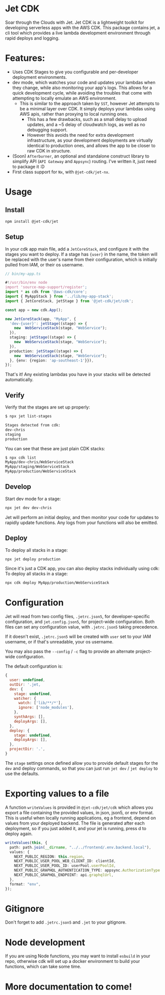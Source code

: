 # Jet CDK

Soar through the Clouds with Jet. Jet CDK is a lightweight toolkit for developing serverless apps with the AWS CDK. This package contains jet, a cli tool which provides a live lambda development environment through rapid deploys and logging.

# Features:
- Uses CDK Stages to give you configurable and per-developer deployment environments. 
- dev mode, which watches your code and updates your lambdas when they change, while also monitoring your app's logs. This allows for a quick development cycle, while avoiding the troubles that come with attempting to locally emulate an AWS environment. 
  - This is similar to the approach taken by `SST`, however Jet attempts to be a minimal layer over CDK. It simply deploys your lambdas using AWS apis, rather than proxying to local running ones. 
    - This has a few drawbacks, such as a small delay to upload updates, and a ~5 delay of cloudwatch logs, as well as no debugging support. 
    - However this avoids the need for extra development infrastructure, as your development deployments are virtually identical to production ones, and allows the app to be closer to raw CDK in structure.
- (Soon) `Afterburner`, an optional and standalone construct library to simplify API (`API Gateway` and `Appsync`) routing. I've written it, just need to package it :D
- First class support for `Nx`, with `@jet-cdk/jet-nx`.

# Usage

## Install
```sh
npm install @jet-cdk/jet
```
## Setup
In your cdk app main file, add a `JetCoreStack`, and configure it with the stages you want to deploy. If a stage has `{user}` in the name, the token will be replaced with the user's name from their configuration, which is initially pulled from IAM, or their os username.

```ts
// bin/my-app.ts

#!/usr/bin/env node
import 'source-map-support/register';
import * as cdk from '@aws-cdk/core';
import { MyAppStack } from '../lib/my-app-stack';
import { JetCoreStack, jetStage } from '@jet-cdk/jet/cdk';

const app = new cdk.App();

new JetCoreStack(app, "MyApp", {
  'dev-{user}': jetStage((stage) => {
    new  WebServiceStack(stage, "WebService");
  }),
  staging: jetStage((stage) => {
    new  WebServiceStack(stage, "WebService");
  }),
  production: jetStage((stage) => {
    new  WebServiceStack(stage, "WebService");
  }, {env: {region: 'ap-southeast-1'}}),
});
```

That's it! Any existing lambdas you have in your stacks will be detected automatically.

## Verify
Verify that the stages are set up properly:

```sh
$ npx jet list-stages

Stages detected from cdk:
dev-chris
staging
production
```

You can see that these are just plain CDK stacks:

```sh
$ npx cdk list
MyApp/dev-chris/WebServiceStack
MyApp/staging/WebServiceStack
MyApp/production/WebServiceStack
```

## Develop
Start dev mode for a stage:

```sh
npx jet dev dev-chris
```

Jet will perform an initial deploy, and then monitor your code for updates to rapidly update functions. Any logs from your functions will also be emitted.


## Deploy
To deploy all stacks in a stage:

```sh
npx jet deploy production
```

Since it's just a CDK app, you can also deploy stacks individually using cdk:
To deploy all stacks in a stage:

```sh
npx cdk deploy MyApp/production/WebServiceStack
```

# Configuration
Jet will read from two config files, `.jetrc.json5`, for developer-specific configuration, and `jet.config.json5`, for project-wide configuration. Both files can set any configuration value, with `.jetrc.json5` taking precedence. 

If it doesn't exist, `.jetrc.json5` will be created with `user` set to your IAM username, or if that's unreadable, your os username.

You may also pass the `--config` / `-c` flag to provide an alternate project-wide configuration.

The default configuration is:

```js
{
  user: undefined,
  outDir: '.jet,
  dev: {
    stage: undefined,
    watcher: {
      watch: ['lib/**/*'],
      ignore: ['node_modules'],
    },
    synthArgs: [],
    deployArgs: [],
  },
  deploy: {
    stage: undefined,
    deployArgs: [],
  },
  projectDir: '.',
}
```

The `stage` settings once defined allow you to provide default stages for the `dev` and deploy commands, so that you can just run `jet dev` / `jet deploy` to use the defaults.

# Exporting values to a file
A function `writeValues` is provided in `@jet-cdk/jet/cdk` which allows you export a file containing the provided values, in json, json5, or env format. This is useful when locally running applications, eg a frontend, depend on values from your deployed backend. The file is generated after each deployment, so if you just added it, and your jet is running, press d to deploy again.

```ts
writeValues(this, {
  path: path.join(__dirname, "../../frontend/.env.backend.local"),
  values: {
    NEXT_PUBLIC_REGION: this.region,
    NEXT_PUBLIC_USER_POOL_WEB_CLIENT_ID: clientId,
    NEXT_PUBLIC_USER_POOL_ID: userPool.userPoolId,
    NEXT_PUBLIC_GRAPHQL_AUTHENTICATION_TYPE: appsync.AuthorizationType.USER_POOL,
    NEXT_PUBLIC_GRAPHQL_ENDPOINT: api.graphqlUrl,
  },
  format: "env",
});
```

# Gitignore
Don't forget to add `.jetrc.json5` and `.jet` to your gitignore.

# Node development
If you are using Node functions, you may want to install `esbuild` in your repo, otherwise cdk will set up a docker environment to build your functions, which can take some time.

# More documentation to come!
